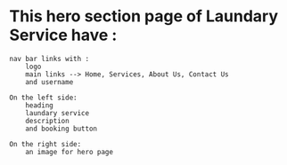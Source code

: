 # This hero section page of Laundary Service have : 
    
    nav bar links with :
        logo 
        main links --> Home, Services, About Us, Contact Us
        and username

    On the left side:
        heading 
        laundary service
        description
        and booking button

    On the right side:
        an image for hero page

